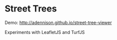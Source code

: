 # Street Trees

Demo: http://adennison.github.io/street-tree-viewer

Experiments with LeafletJS and TurfJS

